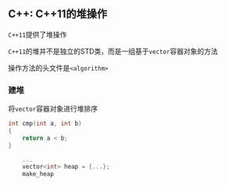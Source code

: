 ## C++: C++11的堆操作

`C++11`提供了堆操作

`C++11`的堆并不是独立的STD类，而是一组基于`vector`容器对象的方法

操作方法的头文件是`<algorithm>`

### 建堆

将`vector`容器对象进行堆排序

```c++
int cmp(int a, int b)
{
    return a < b;
}

    ...    
    vector<int> heap = {...};
    make_heap
```